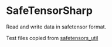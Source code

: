 # SafeTensorSharp
Read and write data in safetensor format.

Test files copied from [safetensors_util](https://github.com/by321/safetensors_util)